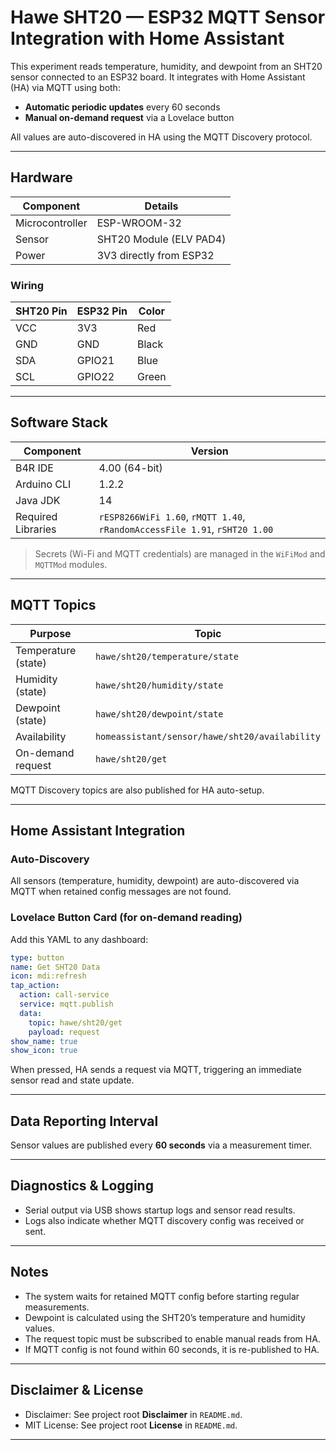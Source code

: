 
# Hawe SHT20 — ESP32 MQTT Sensor Integration with Home Assistant

This experiment reads temperature, humidity, and dewpoint from an SHT20 sensor connected to an ESP32 board. It integrates with Home Assistant (HA) via MQTT using both:

- **Automatic periodic updates** every 60 seconds
- **Manual on-demand request** via a Lovelace button

All values are auto-discovered in HA using the MQTT Discovery protocol.

---

## Hardware

| Component      | Details                              |
|----------------|--------------------------------------|
| Microcontroller | ESP-WROOM-32                        |
| Sensor          | SHT20 Module (ELV PAD4)             |
| Power           | 3V3 directly from ESP32              |

### Wiring

| SHT20 Pin | ESP32 Pin | Color   |
|-----------|-----------|---------|
| VCC       | 3V3       | Red     |
| GND       | GND       | Black   |
| SDA       | GPIO21    | Blue    |
| SCL       | GPIO22    | Green   |

---

## Software Stack

| Component         | Version        |
|------------------|----------------|
| B4R IDE           | 4.00 (64-bit)  |
| Arduino CLI       | 1.2.2          |
| Java JDK          | 14             |
| Required Libraries| `rESP8266WiFi 1.60`, `rMQTT 1.40`, `rRandomAccessFile 1.91`, `rSHT20 1.00` |

> Secrets (Wi-Fi and MQTT credentials) are managed in the `WiFiMod` and `MQTTMod` modules.

---

## MQTT Topics

| Purpose              | Topic                          |
|----------------------|--------------------------------|
| Temperature (state)  | `hawe/sht20/temperature/state` |
| Humidity (state)     | `hawe/sht20/humidity/state`    |
| Dewpoint (state)     | `hawe/sht20/dewpoint/state`    |
| Availability         | `homeassistant/sensor/hawe/sht20/availability` |
| On-demand request    | `hawe/sht20/get`               |

MQTT Discovery topics are also published for HA auto-setup.

---

## Home Assistant Integration

### Auto-Discovery
All sensors (temperature, humidity, dewpoint) are auto-discovered via MQTT when retained config messages are not found.

### Lovelace Button Card (for on-demand reading)

Add this YAML to any dashboard:

```yaml
type: button
name: Get SHT20 Data
icon: mdi:refresh
tap_action:
  action: call-service
  service: mqtt.publish
  data:
    topic: hawe/sht20/get
    payload: request
show_name: true
show_icon: true
```

When pressed, HA sends a request via MQTT, triggering an immediate sensor read and state update.

---

## Data Reporting Interval

Sensor values are published every **60 seconds** via a measurement timer.

---

## Diagnostics & Logging

- Serial output via USB shows startup logs and sensor read results.
- Logs also indicate whether MQTT discovery config was received or sent.

---

## Notes

- The system waits for retained MQTT config before starting regular measurements.
- Dewpoint is calculated using the SHT20’s temperature and humidity values.
- The request topic must be subscribed to enable manual reads from HA.
- If MQTT config is not found within 60 seconds, it is re-published to HA.

---

## Disclaimer & License

- Disclaimer: See project root **Disclaimer** in `README.md`.
- MIT License: See project root **License** in `README.md`.

---
